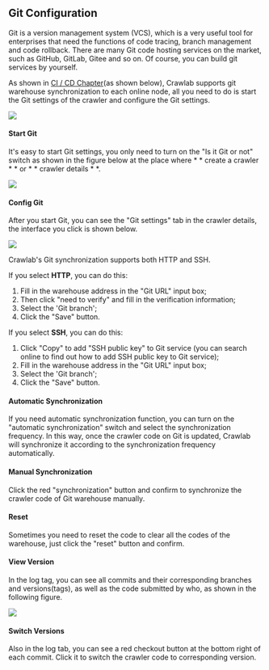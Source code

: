 ## Git Configuration

Git is a version management system (VCS), which is a very useful tool for enterprises that need the functions of code tracing, branch management and code rollback. There are many Git code hosting services on the market, such as GitHub, GitLab, Gitee and so on. Of course, you can build git services by yourself.

As shown in [CI / CD Chapter](./README.md)(as shown below), Crawlab supports git warehouse synchronization to each online node, all you need to do is start the Git settings of the crawler and configure the Git settings.

![](http://static-docs.crawlab.cn/crawlab-ci-cd.png)

#### Start Git

It's easy to start Git settings, you only need to turn on the "Is it Git or not" switch as shown in the figure below at the place where * * create a crawler * * or * * crawler details * *.

![](http://static-docs.crawlab.cn/is-git.png)

#### Config Git

After you start Git, you can see the "Git settings" tab in the crawler details, the interface you click is shown below.

![](http://static-docs.crawlab.cn/git-settings.png)

Crawlab's Git synchronization supports both HTTP and SSH.

If you select **HTTP**, you can do this:

1. Fill in the warehouse address in the "Git URL" input box;
2. Then click "need to verify" and fill in the verification information;
3. Select the 'Git branch';
4. Click the "Save" button.

If you select **SSH**, you can do this:

1. Click "Copy" to add "SSH public key" to Git service (you can search online to find out how to add SSH public key to Git service);
2. Fill in the warehouse address in the "Git URL" input box;
3. Select the 'Git branch';
4. Click the "Save" button.

#### Automatic Synchronization

If you need automatic synchronization function, you can turn on the "automatic synchronization" switch and select the synchronization frequency. In this way, once the crawler code on Git is updated, Crawlab will synchronize it according to the synchronization frequency automatically.

#### Manual Synchronization

Click the red "synchronization" button and confirm to synchronize the crawler code of Git warehouse manually.

#### Reset

Sometimes you need to reset the code to clear all the codes of the warehouse, just click the "reset" button and confirm.

#### View Version

In the log tag, you can see all commits and their corresponding branches and versions(tags), as well as the code submitted by who, as shown in the following figure.

![](http://static-docs.crawlab.cn/git-log.png)

#### Switch Versions

Also in the log tab, you can see a red checkout button at the bottom right of each commit. Click it to switch the crawler code to corresponding version.